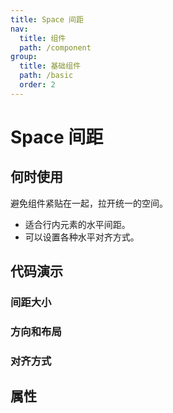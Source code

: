 ```yaml
---
title: Space 间距
nav:
  title: 组件
  path: /component
group:
  title: 基础组件
  path: /basic
  order: 2
---
```


# Space 间距

## 何时使用

避免组件紧贴在一起，拉开统一的空间。

- 适合行内元素的水平间距。
- 可以设置各种水平对齐方式。

## 代码演示

### 间距大小
<code src="./__fixtures__/gapSize.tsx"></code>

### 方向和布局
<code src="./__fixtures__/direction.tsx"></code>

### 对齐方式
<code src="./__fixtures__/alignment.tsx"></code>

## 属性

<API hideTitle src="../../core/space/index.tsx"></API>

